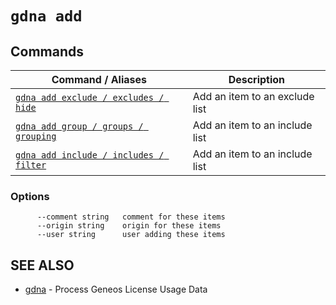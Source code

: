 # `gdna add`




## Commands

| Command / Aliases | Description |
|-------|-------|
| [`gdna add exclude / excludes / hide`](gdna_add_exclude.md)	 | Add an item to an exclude list |
| [`gdna add group / groups / grouping`](gdna_add_group.md)	 | Add an item to an include list |
| [`gdna add include / includes / filter`](gdna_add_include.md)	 | Add an item to an include list |

### Options

```text
      --comment string   comment for these items
      --origin string    origin for these items
      --user string      user adding these items
```

## SEE ALSO

* [gdna](gdna.md)	 - Process Geneos License Usage Data

